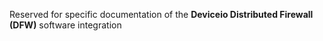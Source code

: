 Reserved for specific documentation of the **Deviceio Distributed Firewall \(DFW\)** software integration

